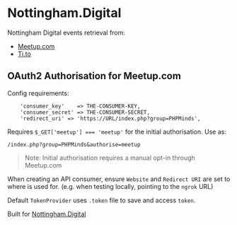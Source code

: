 # Nottingham.Digital

Nottingham Digital events retrieval from:

* [Meetup.com](http://www.meetup.com/)
* [Ti.to](https://ti.to/)


## OAuth2 Authorisation for Meetup.com

Config requirements:

```
    'consumer_key'    => THE-CONSUMER-KEY,
    'consumer_secret' => THE-CONSUMER-SECRET,
    'redirect_uri' => 'https://URL/index.php?group=PHPMinds',
```

Requires `$_GET['meetup'] === 'meetup'` for the initial authorisation.
Use as:
```
/index.php?group=PHPMinds&authorise=meetup
```

> Note: Initial authorisation requires a manual opt-in through Meetup.com

When creating an API consumer, ensure `Website` and `Redirect URI` are set to where is used for.
(e.g. when testing locally, pointing to the `ngrok` URL)

Default `TokenProvider` uses `.token` file to save and access `token`.

Built for [Nottingham.Digital](http://nottingham.digital/)



